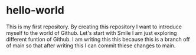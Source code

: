 # hello-world
This is my first repository. By creating this repository I want to introduce myself to the world of Github. Let's start with Smile
I am just exploring different funtion of Github. I am writing this this because this is a branch off of main so that after writing this I can commit thiese changes to main.
